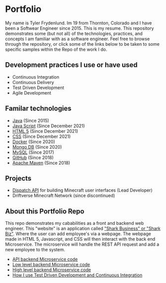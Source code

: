 # Portfolio
My name is Tyler Frydenlund. Im 19 from Thornton, Colorado and I have been a Softwear Engineer since 2015. This is my resume. This repository demonstrates some (but not all) of the technologies, practices, and concepts I am familiar with as a software engineer. Feel free to browse through the repository, or click some of the links below to be taken to some specific samples within the Repo of the work I do.

## Development practices I use or have used
- Continuous Integration
- Continuous Delivery
- Test Driven Development
- Agile Development

## Familar technologies
- [Java](https://www.java.com/en/download/help/whatis_java.html) (Since 2015)
- [Java Script](https://www.javascript.com/) (Since December 2021)
- [HTML 5](https://en.wikipedia.org/wiki/HTML5) (Since December 2021)
- [CSS](https://en.wikipedia.org/wiki/CSS) (Since December 2021)
- [Docker](https://www.docker.com/resources/what-container) (Since 2020)
- [Mongo DB](https://www.mongodb.com/) (Since 2020)
- [MySQL](https://www.mysql.com/why-mysql/) (Since 2017)
- [GitHub](https://github.com/about) (Since 2018)
- [Apache Maven](https://maven.apache.org/what-is-maven.html) (Since 2018)

## Projects
- [Dispatch API](https://github.com/Driftverse/Dispatch-API) for building Minecraft user interfaces (Lead Developer)
- Driftverse Minecraft Network (since discontinued)

## About this Portfolio Repo

This repo demonstrates my cababilities as a front and backend web engineer. This "website" is an application called ["Shark Business" or "Shark Biz"](https://www.youtube.com/watch?v=oSuCu6vquno). Where the user can add employee's via a webpage. The webpage made in HTML 5, Javascript, and CSS will then interact with the back end Microservice. The microservice will handle the REST API request and add a new employee to the system.

- [API backend Microservice code](https://github.com/TylerFrydenlund/portfolio/tree/master/src/main/java/biz/shark/api)
- [Low level backend Microservice code](https://github.com/TylerFrydenlund/portfolio/tree/master/src/main/java/biz/shark/impl)
- [High level backend Microservice code](https://github.com/TylerFrydenlund/portfolio/tree/master/src/main/java/biz/shark/app)
- [How I use Test Driven Development and Continuous Integration](https://github.com/TylerFrydenlund/portfolio/tree/master/src/test/java/biz/shark)
